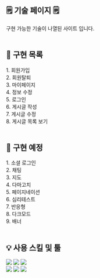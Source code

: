</br>
</br>
<h2>🗒 기술 페이지 🗒</h2>
구현 가능한 기술이 나열된 사이트 입니다.<br><br>

<h2>📂 구현 목록</h2>
1. 회원가입<br>
2. 회원탈퇴<br>
3. 마이페이지<br>
4. 정보 수정<br>
5. 로그인<br>
6. 게시글 작성<br>
7. 게시글 수정<br>
8. 게시글 목록 보기<br><br>

<h2>📁 구현 예정</h2>
1. 소셜 로그인<br>
2. 채팅<br>
3. 지도<br>
4. 다마고치<br>
5. 페이지네이션<br>
6. 심리테스트<br>
7. 반응형<br>
8. 다크모드<br>
9. 배너<br><br>

<h2>💡 사용 스킬 및 툴</h2>
<p>
<img src="https://img.shields.io/badge/javascript-F7DF1E?style=flat-square&logo=javascript&logoColor=black">
<img src="https://img.shields.io/badge/node.js-339933?style=flat-square&logo=Node.js&logoColor=white">
<img src="https://img.shields.io/badge/mysql-4479A1?style=flat-square&logo=mysql&logoColor=white"></br>
<img src="https://img.shields.io/badge/sequelize-52B0E7?style=flat-square&logo=Sequelize&logoColor=white">
<img src="https://img.shields.io/badge/express-000000?style=flat-square&logo=express&logoColor=white">
<img src="https://img.shields.io/badge/amazonaws-232F3E?style=flat-square&logo=amazonaws&logoColor=white">
</p>
</br>
</br>
